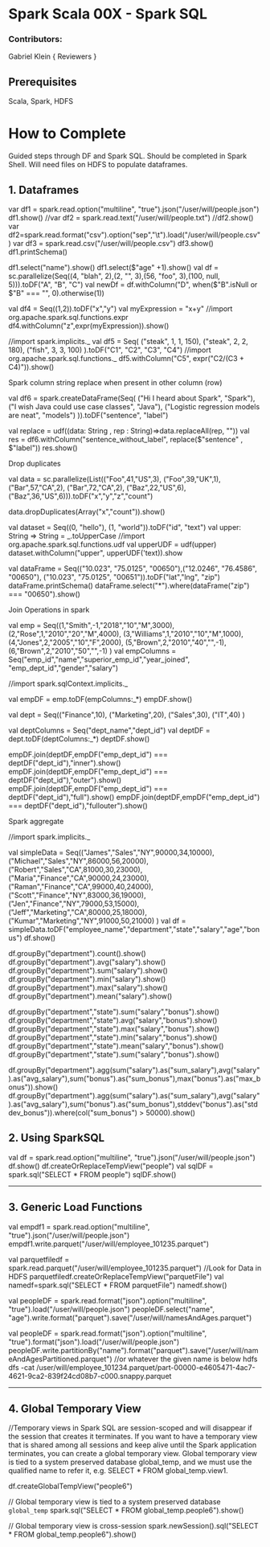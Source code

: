 # Spark Scala 00X - Spark SQL

### Contributors:
Gabriel Klein
{ Reviewers }

## Prerequisites

Scala, Spark, HDFS

# How to Complete

Guided steps through DF and Spark SQL. Should be completed in Spark Shell. Will need files on HDFS to populate dataframes.


## 1. Dataframes

var df1 = spark.read.option("multiline", "true").json("/user/will/people.json")
df1.show()
//var df2 = spark.read.text("/user/will/people.txt")
//df2.show()
var df2=spark.read.format("csv").option("sep","\t").load("/user/will/people.csv")
var df3 = spark.read.csv("/user/will/people.csv")
df3.show()
df1.printSchema()

df1.select("name").show()
df1.select($"age" +1).show()
val df = sc.parallelize(Seq((4, "blah", 2),(2, "", 3),(56, "foo", 3),(100, null, 5))).toDF("A", "B", "C")
val newDf = df.withColumn("D", when($"B".isNull or $"B" === "", 0).otherwise(1))

val df4 = Seq((1,2)).toDF("x","y")
val myExpression = "x+y"
//import org.apache.spark.sql.functions.expr
df4.withColumn("z",expr(myExpression)).show()

//import spark.implicits._
    val df5 = Seq(
      ("steak", 1, 1, 150),
      ("steak", 2, 2, 180),
      ("fish", 3, 3, 100)
    ).toDF("C1", "C2", "C3", "C4")
//import org.apache.spark.sql.functions._
df5.withColumn("C5", expr("C2/(C3 + C4)")).show()


Spark column string replace when present in other column (row)

val df6 = spark.createDataFrame(Seq(
  ("Hi I heard about Spark", "Spark"),
  ("I wish Java could use case classes", "Java"),
  ("Logistic regression models are neat", "models")
)).toDF("sentence", "label")

val replace = udf((data: String , rep : String)=>data.replaceAll(rep, ""))
val res = df6.withColumn("sentence_without_label", replace($"sentence" , $"label"))
res.show()


Drop duplicates

val data = sc.parallelize(List(("Foo",41,"US",3),
("Foo",39,"UK",1),
("Bar",57,"CA",2),
("Bar",72,"CA",2),
("Baz",22,"US",6),
("Baz",36,"US",6))).toDF("x","y","z","count")

data.dropDuplicates(Array("x","count")).show()

val dataset = Seq((0, "hello"), (1, "world")).toDF("id", "text")
val upper: String => String = _.toUpperCase
//import org.apache.spark.sql.functions.udf
val upperUDF = udf(upper)
dataset.withColumn("upper", upperUDF('text)).show

val dataFrame = Seq(("10.023", "75.0125", "00650"),("12.0246", "76.4586", "00650"), ("10.023", "75.0125", "00651")).toDF("lat","lng", "zip")
dataFrame.printSchema()
dataFrame.select("*").where(dataFrame("zip") === "00650").show()

Join Operations in spark

val emp = Seq((1,"Smith",-1,"2018","10","M",3000),
	(2,"Rose",1,"2010","20","M",4000),
 	(3,"Williams",1,"2010","10","M",1000),
	(4,"Jones",2,"2005","10","F",2000),
	(5,"Brown",2,"2010","40","",-1),
	(6,"Brown",2,"2010","50","",-1)
	)
val empColumns = Seq("emp_id","name","superior_emp_id","year_joined",
	"emp_dept_id","gender","salary")
  
//import spark.sqlContext.implicits._
  
val empDF = emp.toDF(empColumns:_*)
	empDF.show()

val dept = Seq(("Finance",10),
	("Marketing",20),
	("Sales",30),
	("IT",40)
	)

val deptColumns = Seq("dept_name","dept_id")
val deptDF = dept.toDF(deptColumns:_*)
deptDF.show()

empDF.join(deptDF,empDF("emp_dept_id") ===  deptDF("dept_id"),"inner").show()
empDF.join(deptDF,empDF("emp_dept_id") ===  deptDF("dept_id"),"outer").show()
empDF.join(deptDF,empDF("emp_dept_id") ===  deptDF("dept_id"),"full").show()
empDF.join(deptDF,empDF("emp_dept_id") ===  deptDF("dept_id"),"fullouter").show()


Spark aggregate 

//import spark.implicits._

val simpleData = Seq(("James","Sales","NY",90000,34,10000),
	("Michael","Sales","NY",86000,56,20000),
	("Robert","Sales","CA",81000,30,23000),
	("Maria","Finance","CA",90000,24,23000),
	("Raman","Finance","CA",99000,40,24000),
	("Scott","Finance","NY",83000,36,19000),
	("Jen","Finance","NY",79000,53,15000),
	("Jeff","Marketing","CA",80000,25,18000),
	("Kumar","Marketing","NY",91000,50,21000)
)
val df = simpleData.toDF("employee_name","department","state","salary","age","bonus")
df.show()

df.groupBy("department").count().show()
df.groupBy("department").avg("salary").show()
df.groupBy("department").sum("salary").show()
df.groupBy("department").min("salary").show()
df.groupBy("department").max("salary").show()
df.groupBy("department").mean("salary").show()

df.groupBy("department","state").sum("salary","bonus").show()
df.groupBy("department","state").avg("salary","bonus").show()
df.groupBy("department","state").max("salary","bonus").show()
df.groupBy("department","state").min("salary","bonus").show()
df.groupBy("department","state").mean("salary","bonus").show()
df.groupBy("department","state").sum("salary","bonus").show()

df.groupBy("department").agg(sum("salary").as("sum_salary"),avg("salary").as("avg_salary"),sum("bonus").as("sum_bonus"),max("bonus").as("max_bonus")).show()
df.groupBy("department").agg(sum("salary").as("sum_salary"),avg("salary").as("avg_salary"),sum("bonus").as("sum_bonus"),stddev("bonus").as("stddev_bonus")).where(col("sum_bonus") > 50000).show()

## 2. Using SparkSQL

val df = spark.read.option("multiline", "true").json("/user/will/people.json")
df.show()
df.createOrReplaceTempView("people")
val sqlDF = spark.sql("SELECT * FROM people")
sqlDF.show()




---------------------------------------------------------------------------------------------
## 3. Generic Load Functions

val empdf1 = spark.read.option("multiline", "true").json("/user/will/people.json")
empdf1.write.parquet("/user/will/employee_101235.parquet")

val parquetfiledf = spark.read.parquet("/user/will/employee_101235.parquet")  //Look for Data in  HDFS
parquetfiledf.createOrReplaceTempView("parquetFile")
val namedf=spark.sql("SELECT * FROM parquetFile")
namedf.show()

val peopleDF = spark.read.format("json").option("multiline", "true").load("/user/will/people.json")
peopleDF.select("name", "age").write.format("parquet").save("/user/will/namesAndAges.parquet")

val peopleDF = spark.read.format("json").option("multiline", "true").format("json").load("/user/will/people.json")
peopleDF.write.partitionBy("name").format("parquet").save("/user/will/nameAndAgesPartitioned.parquet") //or whatever the given name is below
hdfs dfs -cat /user/will/employee_101234.parquet/part-00000-e4605471-4ac7-4621-9ca2-839f24cd08b7-c000.snappy.parquet


-----------------------------------------------------------------------------------
## 4. Global Temporary View
//Temporary views in Spark SQL are session-scoped and will disappear if the session that creates it terminates. If you want to have a temporary view that is shared among all sessions and keep alive until the Spark application terminates, you can create a global temporary view. Global temporary view is tied to a system preserved database global_temp, and we must use the qualified name to refer it, e.g. SELECT * FROM global_temp.view1.

df.createGlobalTempView("people6")

// Global temporary view is tied to a system preserved database `global_temp`
spark.sql("SELECT * FROM global_temp.people6").show()

// Global temporary view is cross-session
spark.newSession().sql("SELECT * FROM global_temp.people6").show()